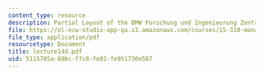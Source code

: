 ```yaml
---
content_type: resource
description: Partial Layout of the BMW Forschung und Ingenieurung Zentrum
file: https://ol-ocw-studio-app-qa.s3.amazonaws.com/courses/15-310-managerial-psychology-laboratory-spring-2003/5115705a89bcf7c8fe02fe951730e507_lecture14d.pdf
file_type: application/pdf
resourcetype: Document
title: lecture14d.pdf
uid: 5115705a-89bc-f7c8-fe02-fe951730e507
---
```

